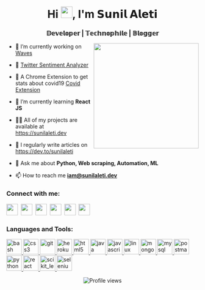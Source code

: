 
<h1 align="center">Hi <img src="https://raw.githubusercontent.com/MartinHeinz/MartinHeinz/master/wave.gif" width="30px">, I'm 𝗦𝘂𝗻𝗶𝗹 𝗔𝗹𝗲𝘁𝗶</h1>
<h3 align="center">𝔻𝕖𝕧𝕖𝕝𝕠𝕡𝕖𝕣 | 𝕋𝕖𝕔𝕙𝕟𝕠𝕡𝕙𝕚𝕝𝕖 | 𝔹𝕝𝕠𝕘𝕘𝕖𝕣</h3>
<a href="https://sunilaleti.dev" target="_blank"><img src="https://github.com/samujjwaal/samujjwaal/raw/master/etc/coffee.png" align="right" height="275" /></a>

- 🔭 I’m currently working on <a href="https://aletisunil.github.io/waves/">Waves</a>
- 👯 <a href="http://twittertweetanalyzer.herokuapp.com/" target="_blank">Twitter Sentiment Analyzer</a>

- 🤝 A Chrome Extension to get stats about covid19 <a href="https://chrome.google.com/webstore/detail/covid19/mbngfbmenimfoejbpjpfkkbpkicnonah" target="_blank">Covid Extension</a>

- 🌱 I’m currently learning **React JS**

- 👨‍💻 All of my projects are available at <a href="https://sunilaleti.dev"  target="_blank">https://sunilaleti.dev</a>

- 📝 I regularly write articles on <a href="https://dev.to/sunilaleti"  target="_blank">https://dev.to/sunilaleti</a>
- 💬 Ask me about **Python, Web scraping, Automation, ML**

- 📫 How to reach me **iam@sunilaleti.dev**

<h3 align="left">Connect with me:</h3>
<p align="left">
 <a href="https://twitter.com/aleti_sunil" alt="Twitter" target="_blank"><img src="https://www.flaticon.com/svg/static/icons/svg/889/889147.svg"  height="30" width="30"></a>&nbsp;
<a href="https://www.linkedin.com/in/sunilaleti/" alt="Linkedin" target="_blank"><img src="https://www.flaticon.com/svg/static/icons/svg/145/145807.svg"  height="30" width="30"></a>&nbsp;
    <a href="https://www.instagram.com/sunil_aleti" alt="Instagram" target="_blank"><img src="https://www.flaticon.com/svg/static/icons/svg/174/174855.svg" height="30" width="30"></a>&nbsp;
     <a href="https://t.me/sunilaleti" alt="Telegram" target="_blank"><img src="https://www.flaticon.com/svg/static/icons/svg/2111/2111646.svg" height="30" width="30"></a>&nbsp;
    <a href="https://dev.to/sunilaleti" target="_blank"><img src="https://dev-to-uploads.s3.amazonaws.com/i/edg4mfn45cpz9ldz9ywg.png" height="30" width="30"></a>&nbsp;
    <a href="https://sunilaleti.dev/" target="_blank"><img src="https://www.flaticon.com/svg/static/icons/svg/975/975645.svg" height="30" width="30"></a>
</p>

<h3 align="left">Languages and Tools:</h3>
<p align="left"> <a href="https://www.gnu.org/software/bash/" target="_blank"> <img src="https://www.vectorlogo.zone/logos/gnu_bash/gnu_bash-icon.svg" alt="bash" width="40" height="40"/> </a> <a href="https://www.w3schools.com/css/" target="_blank"> <img src="https://devicons.github.io/devicon/devicon.git/icons/css3/css3-original-wordmark.svg" alt="css3" width="40" height="40"/> </a> <a href="https://git-scm.com/" target="_blank"> <img src="https://www.vectorlogo.zone/logos/git-scm/git-scm-icon.svg" alt="git" width="40" height="40"/> </a> <a href="https://heroku.com" target="_blank"> <img src="https://www.vectorlogo.zone/logos/heroku/heroku-icon.svg" alt="heroku" width="40" height="40"/> </a> <a href="https://www.w3.org/html/" target="_blank"> <img src="https://devicons.github.io/devicon/devicon.git/icons/html5/html5-original-wordmark.svg" alt="html5" width="40" height="40"/> </a> <a href="https://www.java.com" target="_blank"> <img src="https://devicons.github.io/devicon/devicon.git/icons/java/java-original-wordmark.svg" alt="java" width="40" height="40"/> </a> <a href="https://developer.mozilla.org/en-US/docs/Web/JavaScript" target="_blank"> <img src="https://devicons.github.io/devicon/devicon.git/icons/javascript/javascript-original.svg" alt="javascript" width="40" height="40"/> </a> <a href="https://www.linux.org/" target="_blank"> <img src="https://devicons.github.io/devicon/devicon.git/icons/linux/linux-original.svg" alt="linux" width="40" height="40"/> </a> <a href="https://www.mongodb.com/" target="_blank"> <img src="https://devicons.github.io/devicon/devicon.git/icons/mongodb/mongodb-original-wordmark.svg" alt="mongodb" width="40" height="40"/> </a> <a href="https://www.mysql.com/" target="_blank"> <img src="https://devicons.github.io/devicon/devicon.git/icons/mysql/mysql-original-wordmark.svg" alt="mysql" width="40" height="40"/> </a> <a href="https://postman.com" target="_blank"> <img src="https://www.vectorlogo.zone/logos/getpostman/getpostman-icon.svg" alt="postman" width="40" height="40"/> </a> <a href="https://www.python.org" target="_blank"> <img src="https://devicons.github.io/devicon/devicon.git/icons/python/python-original.svg" alt="python" width="40" height="40"/> </a> <a href="https://reactjs.org/" target="_blank"> <img src="https://devicons.github.io/devicon/devicon.git/icons/react/react-original-wordmark.svg" alt="react" width="40" height="40"/> </a> <a href="https://scikit-learn.org/" target="_blank"> <img src="https://upload.wikimedia.org/wikipedia/commons/0/05/Scikit_learn_logo_small.svg" alt="scikit_learn" width="40" height="40"/> </a> <a href="https://www.selenium.dev" target="_blank"> <img src="https://raw.githubusercontent.com/detain/svg-logos/780f25886640cef088af994181646db2f6b1a3f8/svg/selenium-logo.svg" alt="selenium" width="40" height="40"/> </a> </p>


<p align="center"><img src="https://gpvc.arturio.dev/aletisunil" alt="Profile views"></p>
